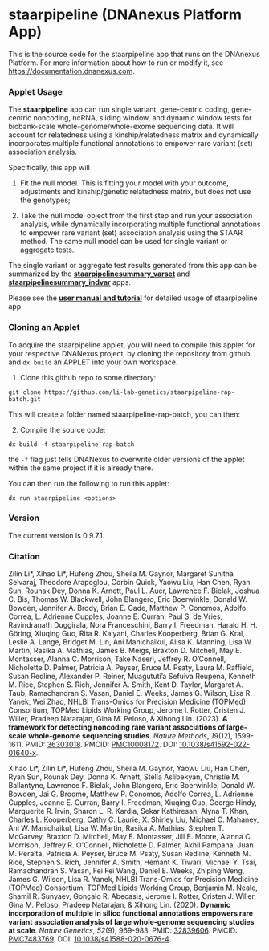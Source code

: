 # staarpipeline (DNAnexus Platform App)

This is the source code for the staarpipeline app that runs on the DNAnexus Platform.
For more information about how to run or modify it, see
https://documentation.dnanexus.com.

### Applet Usage
The **staarpipeline** app can run single variant, gene-centric coding, gene-centric noncoding, ncRNA, sliding window, and dynamic window tests for biobank-scale whole-genome/whole-exome sequencing data. It will account for relatedness using a kinship/relatedness matrix and dynamically incorporates multiple functional annotations to empower rare variant (set) association analysis.

Specifically, this app will

1. Fit the null model. This is fitting your model with your outcome, adjustments and kinship/genetic relatedness matrix, but does not use the genotypes;

2. Take the null model object from the first step and run your association analysis, while dynamically incorporating multiple functional annotations to empower rare variant (set) association analysis using the STAAR method. The same null model can be used for single variant or aggregate tests.

The single variant or aggregate test results generated from this app can be summarized by the <a href="https://github.com/xihaoli/staarpipelinesummary_varset-rap">**staarpipelinesummary_varset**</a> and <a href="https://github.com/xihaoli/staarpipelinesummary_indvar-rap">**staarpipelinesummary_indvar**</a> apps.

Please see the <a href="https://tinyurl.com/staarpipelineapps">**user manual and tutorial**</a> for detailed usage of staarpipeline app.

### Cloning an Applet
To acquire the staarpipeline applet, you will need to compile this applet for your respective DNANexus project, by cloning the repository from github and `dx build` an APPLET into your own workspace.

1. Clone this github repo to some directory:

```commandline
git clone https://github.com/li-lab-genetics/staarpipeline-rap-batch.git
```

This will create a folder named staarpipeline-rap-batch, you can then:

2. Compile the source code:

```commandline
dx build -f staarpipeline-rap-batch
```

the `-f` flag just tells DNANexus to overwrite older versions of the applet within the same project if it is already there.

You can then run the following to run this applet:

```commandline
dx run staarpipeline <options>
```

### Version
The current version is 0.9.7.1.

### Citation
Zilin Li*, Xihao Li*, Hufeng Zhou, Sheila M. Gaynor, Margaret Sunitha Selvaraj, Theodore Arapoglou, Corbin Quick, Yaowu Liu, Han Chen, Ryan Sun, Rounak Dey, Donna K. Arnett, Paul L. Auer, Lawrence F. Bielak, Joshua C. Bis, Thomas W. Blackwell, John Blangero, Eric Boerwinkle, Donald W. Bowden, Jennifer A. Brody, Brian E. Cade, Matthew P. Conomos, Adolfo Correa, L. Adrienne Cupples, Joanne E. Curran, Paul S. de Vries, Ravindranath Duggirala, Nora Franceschini, Barry I. Freedman, Harald H. H. Göring, Xiuqing Guo, Rita R. Kalyani, Charles Kooperberg, Brian G. Kral, Leslie A. Lange, Bridget M. Lin, Ani Manichaikul, Alisa K. Manning, Lisa W. Martin, Rasika A. Mathias, James B. Meigs, Braxton D. Mitchell, May E. Montasser, Alanna C. Morrison, Take Naseri, Jeffrey R. O’Connell, Nicholette D. Palmer, Patricia A. Peyser, Bruce M. Psaty, Laura M. Raffield, Susan Redline, Alexander P. Reiner, Muagututi’a Sefuiva Reupena, Kenneth M. Rice, Stephen S. Rich, Jennifer A. Smith, Kent D. Taylor, Margaret A. Taub, Ramachandran S. Vasan, Daniel E. Weeks, James G. Wilson, Lisa R. Yanek, Wei Zhao, NHLBI Trans-Omics for Precision Medicine (TOPMed) Consortium, TOPMed Lipids Working Group, Jerome I. Rotter, Cristen J. Willer, Pradeep Natarajan, Gina M. Peloso, & Xihong Lin. (2023). **A framework for detecting noncoding rare variant associations of large-scale whole-genome sequencing studies**. _Nature Methods_, _19_(12), 1599-1611. PMID: <a href="https://www.ncbi.nlm.nih.gov/pubmed/36303018">36303018</a>. PMCID: <a href="https://www.ncbi.nlm.nih.gov/pmc/articles/PMC10008172/">PMC10008172</a>. DOI: <a href="https://doi.org/10.1038/s41592-022-01640-x">10.1038/s41592-022-01640-x</a>.

Xihao Li*, Zilin Li*, Hufeng Zhou, Sheila M. Gaynor, Yaowu Liu, Han Chen, Ryan Sun, Rounak Dey, Donna K. Arnett, Stella Aslibekyan, Christie M. Ballantyne, Lawrence F. Bielak, John Blangero, Eric Boerwinkle, Donald W. Bowden, Jai G. Broome, Matthew P. Conomos, Adolfo Correa, L. Adrienne Cupples, Joanne E. Curran, Barry I. Freedman, Xiuqing Guo, George Hindy, Marguerite R. Irvin, Sharon L. R. Kardia, Sekar Kathiresan, Alyna T. Khan, Charles L. Kooperberg, Cathy C. Laurie, X. Shirley Liu, Michael C. Mahaney, Ani W. Manichaikul, Lisa W. Martin, Rasika A. Mathias, Stephen T. McGarvey, Braxton D. Mitchell, May E. Montasser, Jill E. Moore, Alanna C. Morrison, Jeffrey R. O'Connell, Nicholette D. Palmer, Akhil Pampana, Juan M. Peralta, Patricia A. Peyser, Bruce M. Psaty, Susan Redline, Kenneth M. Rice, Stephen S. Rich, Jennifer A. Smith, Hemant K. Tiwari, Michael Y. Tsai, Ramachandran S. Vasan, Fei Fei Wang, Daniel E. Weeks, Zhiping Weng, James G. Wilson, Lisa R. Yanek, NHLBI Trans-Omics for Precision Medicine (TOPMed) Consortium, TOPMed Lipids Working Group, Benjamin M. Neale, Shamil R. Sunyaev, Gonçalo R. Abecasis, Jerome I. Rotter, Cristen J. Willer, Gina M. Peloso, Pradeep Natarajan, & Xihong Lin. (2020). **Dynamic incorporation of multiple in silico functional annotations empowers rare variant association analysis of large whole-genome sequencing studies at scale**. _Nature Genetics_, _52_(9), 969-983. PMID: <a href="https://www.ncbi.nlm.nih.gov/pubmed/32839606">32839606</a>. PMCID: <a href="https://www.ncbi.nlm.nih.gov/pmc/articles/PMC7483769/">PMC7483769</a>. DOI: <a href="https://doi.org/10.1038/s41588-020-0676-4">10.1038/s41588-020-0676-4</a>.


